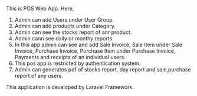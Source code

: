 
This is POS Web App.
Here,
1. Admin can add Users under User Group.
2. Admin can add products under Category.
3. Admin can see the stocks report of anr product.
4. Admin cann see daily or monthy reports.
5. In this app admin can see and add Sale Invoice, Sale Item under Sale 	 Invoice, Purchase Invoice, Purchase Item under Purchase Invoice, 		   Payments and receipts of an individual users.
6. This pos app is restricted by authentication system.
7. Admin can generates pdf of stocks report, day report and sale,purchase 	 report of any users.

This application is developed by Laravel Framework.
 